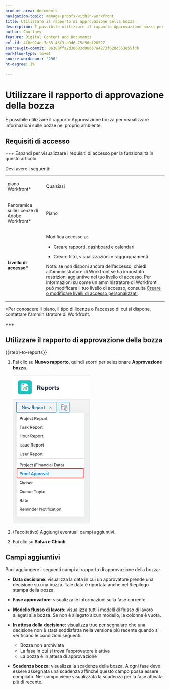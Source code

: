 ```yaml
---
product-area: documents
navigation-topic: manage-proofs-within-workfront
title: Utilizzare il rapporto di approvazione della bozza
description: È possibile utilizzare il rapporto Approvazione bozza per visualizzare informazioni sulle bozze nel proprio ambiente.
author: Courtney
feature: Digital Content and Documents
exl-id: 4f8c924e-7c33-43f3-a9d6-75c56af28527
source-git-commit: 8a388ffa2d30683c08637a4273f628c553e55fdb
workflow-type: tm+mt
source-wordcount: '296'
ht-degree: 1%

---
```


# Utilizzare il rapporto di approvazione della bozza

È possibile utilizzare il rapporto Approvazione bozza per visualizzare informazioni sulle bozze nel proprio ambiente.

## Requisiti di accesso

+++ Espandi per visualizzare i requisiti di accesso per la funzionalità in questo articolo.

Devi avere i seguenti:

<table style="table-layout:auto"> 
 <col> 
 <col> 
 <tbody> 
  <tr> 
   <td role="rowheader"> <p>piano Workfront*</p> </td> 
   <td>Qualsiasi</td> 
  </tr> 
  <tr> 
   <td role="rowheader"> <p>Panoramica sulle licenze di Adobe Workfront*</p> </td> 
   <td> <p>Piano</p> </td> 
  </tr> 
  <tr data-mc-conditions=""> 
   <td role="rowheader"><strong>Livello di accesso*</strong> </td> 
   <td> <p>Modifica accesso a:</p> 
    <ul> 
     <li> <p>Creare rapporti, dashboard e calendari</p> </li> 
     <li> <p>Creare filtri, visualizzazioni e raggruppamenti</p> </li> 
    </ul> <p>Nota: se non disponi ancora dell’accesso, chiedi all’amministratore di Workfront se ha impostato restrizioni aggiuntive nel tuo livello di accesso. Per informazioni su come un amministratore di Workfront può modificare il tuo livello di accesso, consulta <a href="../../../administration-and-setup/add-users/configure-and-grant-access/create-modify-access-levels.md" class="MCXref xref">Creare o modificare livelli di accesso personalizzati</a>.</p> </td> 
  </tr> 
 </tbody> 
</table>

&#42;Per conoscere il piano, il tipo di licenza o l&#39;accesso di cui si dispone, contattare l&#39;amministratore di Workfront.

+++

## Utilizzare il rapporto di approvazione della bozza

{{step1-to-reports}}

1. Fai clic su **Nuovo rapporto**, quindi scorri per selezionare **Approvazione bozza**.

   ![](assets/proof-approval-report.png)

1. (Facoltativo) Aggiungi eventuali campi aggiuntivi.
1. Fai clic su **Salva e Chiudi**.

## Campi aggiuntivi

Puoi aggiungere i seguenti campi al rapporto di approvazione della bozza:

* **Data decisione**: visualizza la data in cui un approvatore prende una decisione su una bozza. Tale data è riportata anche nel Riepilogo stampa della bozza.
* **Fase approvatore**: visualizza le informazioni sulla fase corrente.
* **Modello flusso di lavoro**: visualizza tutti i modelli di flusso di lavoro allegati alla bozza. Se non è allegato alcun modello, la colonna è vuota.
* **In attesa della decisione**: visualizza true per segnalare che una decisione non è stata soddisfatta nella versione più recente quando si verificano le condizioni seguenti:

   * Bozza non archiviata
   * La fase in cui si trova l&#39;approvatore è attiva
   * La bozza è in attesa di approvazione

* **Scadenza bozza**: visualizza la scadenza della bozza. A ogni fase deve essere assegnata una scadenza affinché questo campo possa essere compilato. Nel campo viene visualizzata la scadenza per la fase attivata più di recente.

 
